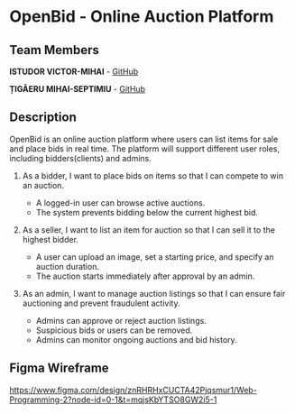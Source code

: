 # OpenBid - Online Auction Platform

##  Team Members
**ISTUDOR VICTOR-MIHAI** - [GitHub](https://github.com/istudormihai)

**ȚIGĂERU MIHAI-SEPTIMIU** - [GitHub](https://github.com/septimium)

## Description
OpenBid is an online auction platform where users can list items for sale and place bids in real time. The platform will support different user roles, including bidders(clients) and admins.

1. As a bidder, I want to place bids on items so that I can compete to win an auction.

   - A logged-in user can browse active auctions.
   - The system prevents bidding below the current highest bid.

2. As a seller, I want to list an item for auction so that I can sell it to the highest bidder.

   - A user can upload an image, set a starting price, and specify an auction duration.
   - The auction starts immediately after approval by an admin.

3. As an admin, I want to manage auction listings so that I can ensure fair auctioning and prevent fraudulent activity.

   - Admins can approve or reject auction listings.
   - Suspicious bids or users can be removed.
   - Admins can monitor ongoing auctions and bid history.

## Figma Wireframe
https://www.figma.com/design/znRHRHxCUCTA42Pjqsmur1/Web-Programming-2?node-id=0-1&t=mqjsKbYTSO8GW2i5-1
